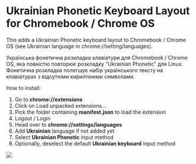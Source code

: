 # Ukrainian Phonetic Keyboard Layout for Chromebook / Chrome OS
This adds a Ukrainian Phonetic keyboard layout to Chromebook / Chrome OS (see Ukrainian language in chrome://setting/languages).

Українська фонетична розкладка клавіатури для Chromebook / Chrome OS, яка повністю повторює розкладку "Ukrainian Phonetic" для Linux. Фонетична розкладка полегшує набір українського тексту на клавіатурах з відсутніми кирилічними символами.

How to install:
1. Go to **chrome://extensions**
2. Click on Load unpacked extensions...
3. Pick the folder containing **manifest.json** to load the extension
4. Logout / Login
5. Head over to **chrome://settings/languages**
6. Add **Ukrainian** language if not added yet
7. Select **Ukrainian Phonetic** input method
8. Optionally, deselect the default **Ukrainian keyboard** input method

![](https://i.imgur.com/j8wp6Va.png)

